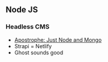 ## Node JS

### Headless CMS

- [Apostrophe: Just Node and Mongo](https://v3.docs.apostrophecms.org/guide/setting-up.html#system-requirements)
- Strapi = Netlify
- Ghost sounds good